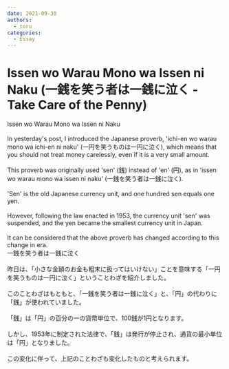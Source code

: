 ```yaml
---
date: 2021-09-30
authors:
  - toru
categories:
  - Essay
---
```


<h1 id="subject_show">Issen wo Warau Mono wa Issen ni Naku (一銭を笑う者は一銭に泣く - Take Care of the Penny)</h1>
<div class="date" hidden>Sep 30, 2021 18:19</div>
<div id="post"><div id="body_show_ori">
Issen wo Warau Mono wa Issen ni Naku<br/><br/>In yesterday's post, I introduced the Japanese proverb, 'ichi-en wo warau mono wa ichi-en ni naku' (一円を笑うものは一円に泣く), which means that you should not treat money carelessly, even if it is a very small amount.<br/><br/>This proverb was originally used 'sen' (銭) instead of 'en' (円), as in 'issen wo warau mono wa issen ni naku' (一銭を笑う者は一銭に泣く).<br/><br/>'Sen' is the old Japanese currency unit, and one hundred sen equals one yen.<br/><br/>However, following the law enacted in 1953, the currency unit 'sen' was suspended, and the yen became the smallest currency unit in Japan.<br/><br/>It can be considered that the above proverb has changed according to this change in era.
</div></div>

<!-- more -->

<div id="post_ja"><div id="body_show_mo">
一銭を笑う者は一銭に泣く<br/><br/>昨日は、「小さな金額のお金も粗末に扱ってはいけない」ことを意味する「一円を笑うものは一円に泣く」ということわざを紹介しました。<br/><br/>このことわざはもともと、「一銭を笑う者は一銭に泣く」と、「円」の代わりに「銭」が使われていました。<br/><br/>「銭」は「円」の百分の一の貨幣単位で、100銭が1円となります。<br/><br/>しかし、1953年に制定された法律で、「銭」は発行が停止され、通貨の最小単位は「円」となりました。<br/><br/>この変化に伴って、上記のことわざも変化したものと考えられます。
</div></div>
